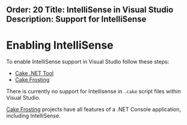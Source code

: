 Order: 20
Title: IntelliSense in Visual Studio
Description: Support for IntelliSense
---

# Enabling IntelliSense

To enable IntelliSense support in Visual Studio follow these steps:

<ul class="nav nav-tabs">
    <li class="active"><a data-toggle="tab" href="#tool2">Cake .NET Tool</a></li>
    <li><a data-toggle="tab" href="#frosting2">Cake Frosting</a></li>
</ul>

<div class="tab-content">
    <div id="tool2" class="tab-pane fade in active">
        <p>
            There is currently no support for Intellisense in <code>.cake</code> script files within Visual Studio.
        </p>
    </div>
    <div id="frosting2" class="tab-pane fade">
        <p>
            <a href="/docs/running-builds/runners/cake-frosting">Cake Frosting</a> projects have all features of a .NET Console application, including IntelliSense.
        </p>
    </div>
</div>
